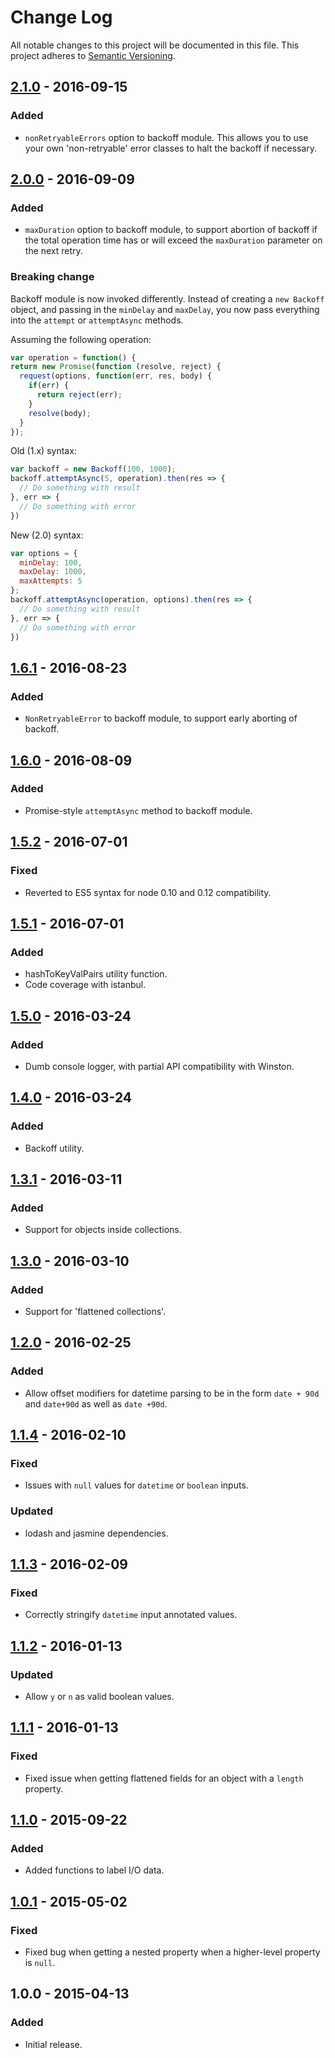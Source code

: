 # Change Log
All notable changes to this project will be documented in this file.
This project adheres to [Semantic Versioning](http://semver.org/).

## [2.1.0] - 2016-09-15
### Added
- `nonRetryableErrors` option to backoff module. This allows you to use your own 'non-retryable' error classes to halt the backoff if necessary.

## [2.0.0] - 2016-09-09
### Added
- `maxDuration` option to backoff module, to support abortion of backoff if the total operation time has or will exceed the `maxDuration` parameter on the next retry.

### Breaking change

Backoff module is now invoked differently. Instead of creating a `new Backoff` object, and passing in the `minDelay` and `maxDelay`, you now pass everything into the `attempt` or `attemptAsync` methods.

Assuming the following operation:

``` js
var operation = function() {
return new Promise(function (resolve, reject) {
  request(options, function(err, res, body) {
    if(err) {
      return reject(err);
    }
    resolve(body);
  }
});
```

Old (1.x) syntax:

``` js
var backoff = new Backoff(100, 1000);
backoff.attemptAsync(5, operation).then(res => {
  // Do something with result
}, err => {
  // Do something with error
})
```

New (2.0) syntax:

``` js
var options = {
  minDelay: 100,
  maxDelay: 1000,
  maxAttempts: 5
};
backoff.attemptAsync(operation, options).then(res => {
  // Do something with result
}, err => {
  // Do something with error
})
```

## [1.6.1] - 2016-08-23
### Added
- `NonRetryableError` to backoff module, to support early aborting of backoff.

## [1.6.0] - 2016-08-09
### Added
- Promise-style `attemptAsync` method to backoff module.

## [1.5.2] - 2016-07-01
### Fixed
- Reverted to ES5 syntax for node 0.10 and 0.12 compatibility.

## [1.5.1] - 2016-07-01
### Added
- hashToKeyValPairs utility function.
- Code coverage with istanbul.

## [1.5.0] - 2016-03-24
### Added
- Dumb console logger, with partial API compatibility with Winston.

## [1.4.0] - 2016-03-24
### Added
- Backoff utility.

## [1.3.1] - 2016-03-11
### Added
- Support for objects inside collections.

## [1.3.0] - 2016-03-10
### Added
- Support for 'flattened collections'.

## [1.2.0] - 2016-02-25
### Added
- Allow offset modifiers for datetime parsing to be in the form `date + 90d` and `date+90d` as well as `date +90d`.

## [1.1.4] - 2016-02-10
### Fixed
- Issues with `null` values for `datetime` or `boolean` inputs.

### Updated
- lodash and jasmine dependencies.

## [1.1.3] - 2016-02-09
### Fixed
- Correctly stringify `datetime` input annotated values.

## [1.1.2] - 2016-01-13
### Updated
- Allow `y` or `n` as valid boolean values.

## [1.1.1] - 2016-01-13
### Fixed
- Fixed issue when getting flattened fields for an object with a `length` property.

## [1.1.0] - 2015-09-22
### Added
- Added functions to label I/O data.

## [1.0.1] - 2015-05-02
### Fixed
- Fixed bug when getting a nested property when a higher-level property is `null`.

## 1.0.0 - 2015-04-13
### Added
- Initial release.

[2.1.0]: https://github.com/flowxo/flowxo-utils/compare/v2.0.0...v2.1.0
[2.0.0]: https://github.com/flowxo/flowxo-utils/compare/v1.6.1...v2.0.0
[1.6.1]: https://github.com/flowxo/flowxo-utils/compare/v1.6.0...v1.6.1
[1.6.0]: https://github.com/flowxo/flowxo-utils/compare/v1.5.2...v1.6.0
[1.5.2]: https://github.com/flowxo/flowxo-utils/compare/v1.5.1...v1.5.2
[1.5.1]: https://github.com/flowxo/flowxo-utils/compare/v1.5.0...v1.5.1
[1.5.0]: https://github.com/flowxo/flowxo-utils/compare/v1.4.0...v1.5.0
[1.4.0]: https://github.com/flowxo/flowxo-utils/compare/v1.3.1...v1.4.0
[1.3.1]: https://github.com/flowxo/flowxo-utils/compare/v1.3.0...v1.3.1
[1.3.0]: https://github.com/flowxo/flowxo-utils/compare/v1.2.0...v1.3.0
[1.2.0]: https://github.com/flowxo/flowxo-utils/compare/v1.1.4...v1.2.0
[1.1.4]: https://github.com/flowxo/flowxo-utils/compare/v1.1.3...v1.1.4
[1.1.3]: https://github.com/flowxo/flowxo-utils/compare/v1.1.2...v1.1.3
[1.1.2]: https://github.com/flowxo/flowxo-utils/compare/v1.1.1...v1.1.2
[1.1.1]: https://github.com/flowxo/flowxo-utils/compare/v1.1.0...v1.1.1
[1.1.0]: https://github.com/flowxo/flowxo-utils/compare/v1.0.1...v1.1.0
[1.0.1]: https://github.com/flowxo/flowxo-utils/compare/v1.0.0...v1.0.1
